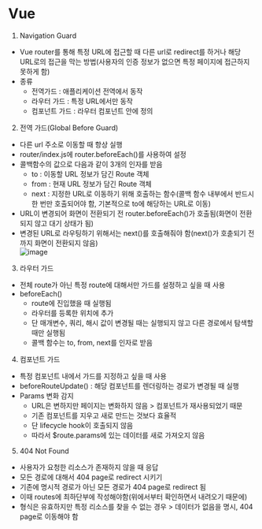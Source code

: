 # Vue
1. Navigation Guard
- Vue router를 통해 특정 URL에 접근할 때 다른 url로 redirect를 하거나 해당 URL로의 접근을 막는 방법(사용자의 인증 정보가 없으면 특정 페이지에 접근하지 못하게 함)
- 종류
  - 전역가드 : 애플리케이션 전역에서 동작
  - 라우터 가드 : 특정 URL에서만 동작
  - 컴포넌트 가드 : 라우터 컴포넌트 안에 정의

2. 전역 가드(Global Before Guard)
- 다른 url 주소로 이동할 때 항상 실행
- router/index.js에 router.beforeEach()를 사용하여 설정
- 콜백함수의 값으로 다음과 같이 3개의 인자를 받음
  - to : 이동할 URL 정보가 담긴 Route 객체
  - from : 현재 URL 정보가 담긴 Route 객체
  - next : 지정한 URL로 이동하기 위해 호출하는 함수(콜백 함수 내부에서 반드시 한 번만 호출되어야 함, 기본적으로 to에 해당하는 URL로 이동)
- URL이 변경되어 화면이 전환되기 전 router.beforeEach()가 호출됨(화면이 전환되지 않고 대기 상태가 됨)
- 변경된 URL로 라우팅하기 위해서는 next()를 호출해줘야 함(next()가 호춛되기 전까지 화면이 전환되지 않음)  
![image](https://github.com/hyuna333/git-prac/assets/122499274/56acfa62-84cd-4bb2-935f-5864264fd978)

3. 라우터 가드
- 전체 route가 아닌 특정 route에 대해서만 가드를 설정하고 싶을 때 사용
- beforeEach()
  - route에 진입했을 때 실행됨
  - 라우터를 등록한 위치에 추가
  - 단 매개변수, 쿼리, 해시 값이 변경될 때는 실행되지 않고 다른 경로에서 탐색할 때만 실행됨
  - 콜백 함수는 to, from, next를 인자로 받음

4. 컴포넌트 가드
- 특정 컴포넌트 내에서 가드를 지정하고 싶을 때 사용
- beforeRouteUpdate() : 해당 컴포넌트를 렌더링하는 경로가 변경될 때 실행
- Params 변화 감지
  - URL은 변하지만 페이지는 변화하지 않음 > 컴포넌트가 재사용되었기 때문
  - 기존 컴포넌트를 지우고 새로 만드는 것보다 효율적
  - 단 lifecycle hook이 호출되지 않음
  - 따라서 $route.params에 있는 데이터를 새로 가져오지 않음

5. 404 Not Found
- 사용자가 요청한 리소스가 존재하지 않을 때 응답
- 모든 경로에 대해서 404 page로 redirect 시키기
- 기존에 명시적 경로가 아닌 모든 경로가 404 page로 redirect 됨
- 이때 routes에 최하단부에 작성해야함(위에서부터 확인하면서 내려오기 때문에)
- 형식은 유효하지만 특정 리소스를 찾을 수 없는 경우 > 데이터가 없음을 명시, 404 page로 이동해야 함
